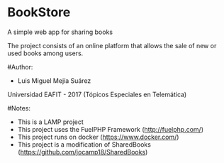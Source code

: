 # BookStore
A simple web app for sharing books

The project consists of an online platform that allows the sale of new or used books among users.

#Author:
 * Luis Miguel Mejía Suárez

Universidad EAFIT - 2017 (Tópicos Especiales en Telemática)

#Notes:
* This is a LAMP project
* This project uses the FuelPHP Framework (http://fuelphp.com/)
* This project runs on docker (https://www.docker.com/)
* This project is a modification of SharedBooks (https://github.com/jocamp18/SharedBooks)
